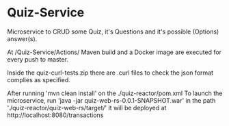 # Quiz-Service
Microservice to CRUD some Quiz, it's Questions and it's possible (Options) answer(s).

At /Quiz-Service/Actions/ Maven build and a Docker image are executed for every push to master.

Inside the quiz-curl-tests.zip there are .curl files to check the json format complies as specified.

After running 'mvn clean install' on the ./quiz-reactor/pom.xml To launch the microservice, run 'java -jar quiz-web-rs-0.0.1-SNAPSHOT.war' in the path './quiz-reactor/quiz-web-rs/target/' it will be deployed at http://localhost:8080/transactions
